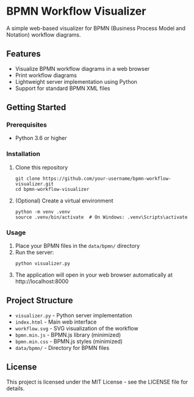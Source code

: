 # BPMN Workflow Visualizer

A simple web-based visualizer for BPMN (Business Process Model and Notation) workflow diagrams.

## Features

- Visualize BPMN workflow diagrams in a web browser
- Print workflow diagrams
- Lightweight server implementation using Python
- Support for standard BPMN XML files

## Getting Started

### Prerequisites

- Python 3.6 or higher

### Installation

1. Clone this repository
   ```
   git clone https://github.com/your-username/bpmn-workflow-visualizer.git
   cd bpmn-workflow-visualizer
   ```

2. (Optional) Create a virtual environment
   ```
   python -m venv .venv
   source .venv/bin/activate  # On Windows: .venv\Scripts\activate
   ```

### Usage

1. Place your BPMN files in the `data/bpmn/` directory
2. Run the server:
   ```
   python visualizer.py
   ```
3. The application will open in your web browser automatically at http://localhost:8000

## Project Structure

- `visualizer.py` - Python server implementation
- `index.html` - Main web interface
- `workflow.svg` - SVG visualization of the workflow
- `bpmn.min.js` - BPMN.js library (minimized)
- `bpmn.min.css` - BPMN.js styles (minimized)
- `data/bpmn/` - Directory for BPMN files

## License

This project is licensed under the MIT License - see the LICENSE file for details. 